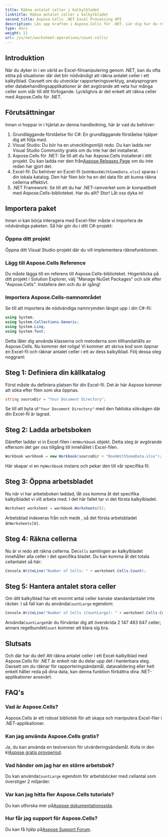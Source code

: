 ```yaml
---
title: Räkna antalet celler i kalkylbladet
linktitle: Räkna antalet celler i kalkylbladet
second_title: Aspose.Cells .NET Excel Processing API
description: Lås upp kraften i Aspose.Cells för .NET. Lär dig hur du räknar celler i ett Excel-kalkylblad med den här steg-för-steg-guiden.
type: docs
weight: 11
url: /sv/net/worksheet-operations/count-cells/
---
```

## Introduktion
När du dyker in i en värld av Excel-filmanipulering genom .NET, kan du ofta stöta på situationer där det blir nödvändigt att räkna antalet celler i ett kalkylblad. Oavsett om du utvecklar rapporteringsverktyg, analysprogram eller databehandlingsapplikationer är det avgörande att veta hur många celler som står till ditt förfogande. Lyckligtvis är det enkelt att räkna celler med Aspose.Cells för .NET.
## Förutsättningar
Innan vi hoppar in i hjärtat av denna handledning, här är vad du behöver:
1. Grundläggande förståelse för C#: En grundläggande förståelse hjälper dig att följa med.
2. Visual Studio: Du bör ha en utvecklingsmiljö redo. Du kan ladda ner Visual Studio Community gratis om du inte har det installerat.
3.  Aspose.Cells för .NET: Se till att du har Aspose.Cells installerat i ditt projekt. Du kan ladda ner den från[Aspose Releases Page](https://releases.aspose.com/cells/net/) om du inte redan har gjort det.
4.  Excel-fil: Du behöver en Excel-fil (som`BookWithSomeData.xlsx`) sparas i din lokala katalog. Den här filen bör ha en del data för att kunna räkna cellerna effektivt.
5. .NET Framework: Se till att du har .NET-ramverket som är kompatibelt med Aspose.Cells-biblioteket.
Har du allt? Stor! Låt oss dyka in!
## Importera paket
Innan vi kan börja interagera med Excel-filer måste vi importera de nödvändiga paketen. Så här gör du i ditt C#-projekt:
### Öppna ditt projekt
Öppna ditt Visual Studio-projekt där du vill implementera räknefunktionen. 
### Lägg till Aspose.Cells Reference
Du måste lägga till en referens till Aspose.Cells-biblioteket. Högerklicka på ditt projekt i Solution Explorer, välj "Manage NuGet Packages" och sök efter "Aspose.Cells". Installera den och du är igång!
### Importera Aspose.Cells-namnområdet
Se till att importera de nödvändiga namnrymden längst upp i din C#-fil:
```csharp
using System;
using System.Collections.Generic;
using System.Linq;
using System.Text;
```
Detta låter dig använda klasserna och metoderna som tillhandahålls av Aspose.Cells.
Nu kommer det roliga! Vi kommer att skriva kod som öppnar en Excel-fil och räknar antalet celler i ett av dess kalkylblad. Följ dessa steg noggrant:
## Steg 1: Definiera din källkatalog
Först måste du definiera platsen för din Excel-fil. Det är här Aspose kommer att söka efter filen som ska öppnas.
```csharp
string sourceDir = "Your Document Directory";
```
 Se till att byta ut`"Your Document Directory"` med den faktiska sökvägen där din Excel-fil är lagrad.
## Steg 2: Ladda arbetsboken
 Därefter laddar vi in Excel-filen i en`Workbook` objekt. Detta steg är avgörande eftersom det ger oss tillgång till innehållet i Excel-filen.
```csharp
Workbook workbook = new Workbook(sourceDir + "BookWithSomeData.xlsx");
```
 Här skapar vi en ny`Workbook` instans och pekar den till vår specifika fil.
## Steg 3: Öppna arbetsbladet
Nu när vi har arbetsboken laddad, låt oss komma åt det specifika kalkylbladet vi vill arbeta med. I det här fallet tar vi det första kalkylbladet.
```csharp
Worksheet worksheet = workbook.Worksheets[0];
```
 Arbetsblad indexeras från och med`0` , så det första arbetsbladet är`Worksheets[0]`.
## Steg 4: Räkna cellerna
 Nu är vi redo att räkna cellerna. De`Cells` samlingen av kalkylbladet innehåller alla celler i det specifika bladet. Du kan komma åt det totala cellantalet så här:
```csharp
Console.WriteLine("Number of Cells: " + worksheet.Cells.Count);
```
## Steg 5: Hantera antalet stora celler
 Om ditt kalkylblad har ett enormt antal celler kanske standardantalet inte räcker. I så fall kan du använda`CountLarge` egendom:
```csharp
Console.WriteLine("Number of Cells (CountLarge): " + worksheet.Cells.CountLarge);
```
 Använda`CountLarge`när du förväntar dig att överskrida 2 147 483 647 celler; annars regelbundet`Count` kommer att klara sig bra.
## Slutsats
Och där har du det! Att räkna antalet celler i ett Excel-kalkylblad med Aspose.Cells för .NET är enkelt när du delar upp det i hanterbara steg. Oavsett om du räknar för rapporteringsändamål, datavalidering eller helt enkelt håller reda på dina data, kan denna funktion förbättra dina .NET-applikationer avsevärt.
## FAQ's
### Vad är Aspose.Cells?
Aspose.Cells är ett robust bibliotek för att skapa och manipulera Excel-filer i .NET-applikationer.
### Kan jag använda Aspose.Cells gratis?
 Ja, du kan använda en testversion för utvärderingsändamål. Kolla in den kl[Aspose gratis provperiod](https://releases.aspose.com/).
### Vad händer om jag har en större arbetsbok?
 Du kan använda`CountLarge` egendom för arbetsböcker med cellantal som överstiger 2 miljarder.
### Var kan jag hitta fler Aspose.Cells tutorials?
 Du kan utforska mer på[Aspose dokumentationssida](https://reference.aspose.com/cells/net/).
### Hur får jag support för Aspose.Cells?
 Du kan få hjälp på[Aspose Support Forum](https://forum.aspose.com/c/cells/9).
